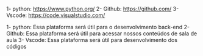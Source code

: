 1- python: https://www.python.org/
2- Github: https://github.com/
3- Vscode: https://code.visualstudio.com/

1- python: Essa plataforma será útil para o desenvolvimento back-end
2- Github: Essa plataforma será útil para acessar nossos conteúdos de sala de aula
3- Vscode: Essa plataforma será útil para desenvolvimento dos códigos
